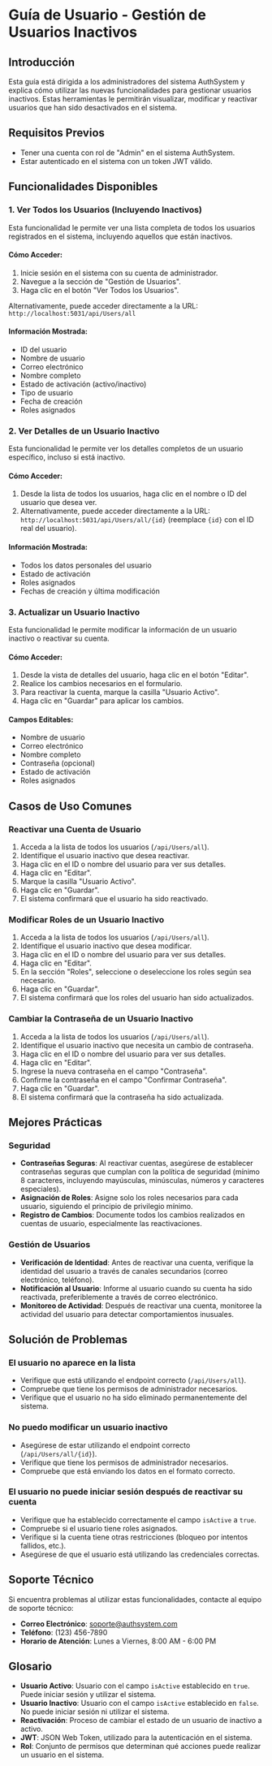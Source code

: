 # Guía de Usuario - Gestión de Usuarios Inactivos

## Introducción

Esta guía está dirigida a los administradores del sistema AuthSystem y explica cómo utilizar las nuevas funcionalidades para gestionar usuarios inactivos. Estas herramientas le permitirán visualizar, modificar y reactivar usuarios que han sido desactivados en el sistema.

## Requisitos Previos

- Tener una cuenta con rol de "Admin" en el sistema AuthSystem.
- Estar autenticado en el sistema con un token JWT válido.

## Funcionalidades Disponibles

### 1. Ver Todos los Usuarios (Incluyendo Inactivos)

Esta funcionalidad le permite ver una lista completa de todos los usuarios registrados en el sistema, incluyendo aquellos que están inactivos.

#### Cómo Acceder:

1. Inicie sesión en el sistema con su cuenta de administrador.
2. Navegue a la sección de "Gestión de Usuarios".
3. Haga clic en el botón "Ver Todos los Usuarios".

Alternativamente, puede acceder directamente a la URL: `http://localhost:5031/api/Users/all`

#### Información Mostrada:

- ID del usuario
- Nombre de usuario
- Correo electrónico
- Nombre completo
- Estado de activación (activo/inactivo)
- Tipo de usuario
- Fecha de creación
- Roles asignados

### 2. Ver Detalles de un Usuario Inactivo

Esta funcionalidad le permite ver los detalles completos de un usuario específico, incluso si está inactivo.

#### Cómo Acceder:

1. Desde la lista de todos los usuarios, haga clic en el nombre o ID del usuario que desea ver.
2. Alternativamente, puede acceder directamente a la URL: `http://localhost:5031/api/Users/all/{id}` (reemplace `{id}` con el ID real del usuario).

#### Información Mostrada:

- Todos los datos personales del usuario
- Estado de activación
- Roles asignados
- Fechas de creación y última modificación

### 3. Actualizar un Usuario Inactivo

Esta funcionalidad le permite modificar la información de un usuario inactivo o reactivar su cuenta.

#### Cómo Acceder:

1. Desde la vista de detalles del usuario, haga clic en el botón "Editar".
2. Realice los cambios necesarios en el formulario.
3. Para reactivar la cuenta, marque la casilla "Usuario Activo".
4. Haga clic en "Guardar" para aplicar los cambios.

#### Campos Editables:

- Nombre de usuario
- Correo electrónico
- Nombre completo
- Contraseña (opcional)
- Estado de activación
- Roles asignados

## Casos de Uso Comunes

### Reactivar una Cuenta de Usuario

1. Acceda a la lista de todos los usuarios (`/api/Users/all`).
2. Identifique el usuario inactivo que desea reactivar.
3. Haga clic en el ID o nombre del usuario para ver sus detalles.
4. Haga clic en "Editar".
5. Marque la casilla "Usuario Activo".
6. Haga clic en "Guardar".
7. El sistema confirmará que el usuario ha sido reactivado.

### Modificar Roles de un Usuario Inactivo

1. Acceda a la lista de todos los usuarios (`/api/Users/all`).
2. Identifique el usuario inactivo que desea modificar.
3. Haga clic en el ID o nombre del usuario para ver sus detalles.
4. Haga clic en "Editar".
5. En la sección "Roles", seleccione o deseleccione los roles según sea necesario.
6. Haga clic en "Guardar".
7. El sistema confirmará que los roles del usuario han sido actualizados.

### Cambiar la Contraseña de un Usuario Inactivo

1. Acceda a la lista de todos los usuarios (`/api/Users/all`).
2. Identifique el usuario inactivo que necesita un cambio de contraseña.
3. Haga clic en el ID o nombre del usuario para ver sus detalles.
4. Haga clic en "Editar".
5. Ingrese la nueva contraseña en el campo "Contraseña".
6. Confirme la contraseña en el campo "Confirmar Contraseña".
7. Haga clic en "Guardar".
8. El sistema confirmará que la contraseña ha sido actualizada.

## Mejores Prácticas

### Seguridad

- **Contraseñas Seguras**: Al reactivar cuentas, asegúrese de establecer contraseñas seguras que cumplan con la política de seguridad (mínimo 8 caracteres, incluyendo mayúsculas, minúsculas, números y caracteres especiales).
- **Asignación de Roles**: Asigne solo los roles necesarios para cada usuario, siguiendo el principio de privilegio mínimo.
- **Registro de Cambios**: Documente todos los cambios realizados en cuentas de usuario, especialmente las reactivaciones.

### Gestión de Usuarios

- **Verificación de Identidad**: Antes de reactivar una cuenta, verifique la identidad del usuario a través de canales secundarios (correo electrónico, teléfono).
- **Notificación al Usuario**: Informe al usuario cuando su cuenta ha sido reactivada, preferiblemente a través de correo electrónico.
- **Monitoreo de Actividad**: Después de reactivar una cuenta, monitoree la actividad del usuario para detectar comportamientos inusuales.

## Solución de Problemas

### El usuario no aparece en la lista

- Verifique que está utilizando el endpoint correcto (`/api/Users/all`).
- Compruebe que tiene los permisos de administrador necesarios.
- Verifique que el usuario no ha sido eliminado permanentemente del sistema.

### No puedo modificar un usuario inactivo

- Asegúrese de estar utilizando el endpoint correcto (`/api/Users/all/{id}`).
- Verifique que tiene los permisos de administrador necesarios.
- Compruebe que está enviando los datos en el formato correcto.

### El usuario no puede iniciar sesión después de reactivar su cuenta

- Verifique que ha establecido correctamente el campo `isActive` a `true`.
- Compruebe si el usuario tiene roles asignados.
- Verifique si la cuenta tiene otras restricciones (bloqueo por intentos fallidos, etc.).
- Asegúrese de que el usuario está utilizando las credenciales correctas.

## Soporte Técnico

Si encuentra problemas al utilizar estas funcionalidades, contacte al equipo de soporte técnico:

- **Correo Electrónico**: soporte@authsystem.com
- **Teléfono**: (123) 456-7890
- **Horario de Atención**: Lunes a Viernes, 8:00 AM - 6:00 PM

## Glosario

- **Usuario Activo**: Usuario con el campo `isActive` establecido en `true`. Puede iniciar sesión y utilizar el sistema.
- **Usuario Inactivo**: Usuario con el campo `isActive` establecido en `false`. No puede iniciar sesión ni utilizar el sistema.
- **Reactivación**: Proceso de cambiar el estado de un usuario de inactivo a activo.
- **JWT**: JSON Web Token, utilizado para la autenticación en el sistema.
- **Rol**: Conjunto de permisos que determinan qué acciones puede realizar un usuario en el sistema.
